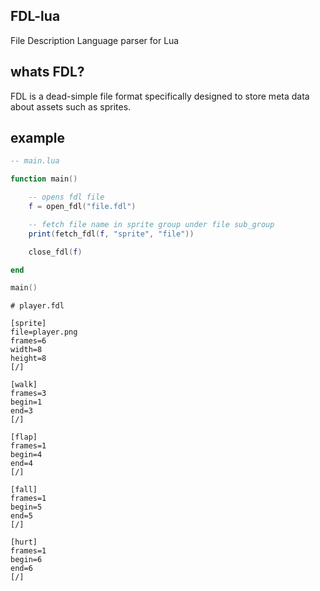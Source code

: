 ## FDL-lua
File Description Language parser for Lua

## whats FDL?
FDL is a dead-simple file format specifically designed to store meta data about assets such as sprites.

## example
```lua
-- main.lua

function main()

    -- opens fdl file
    f = open_fdl("file.fdl")

    -- fetch file name in sprite group under file sub_group
    print(fetch_fdl(f, "sprite", "file"))

    close_fdl(f)

end

main()
```

```
# player.fdl

[sprite]
file=player.png
frames=6
width=8
height=8
[/]

[walk]
frames=3
begin=1
end=3
[/]

[flap]
frames=1
begin=4
end=4
[/]

[fall]
frames=1
begin=5
end=5
[/]

[hurt]
frames=1
begin=6
end=6
[/]
```